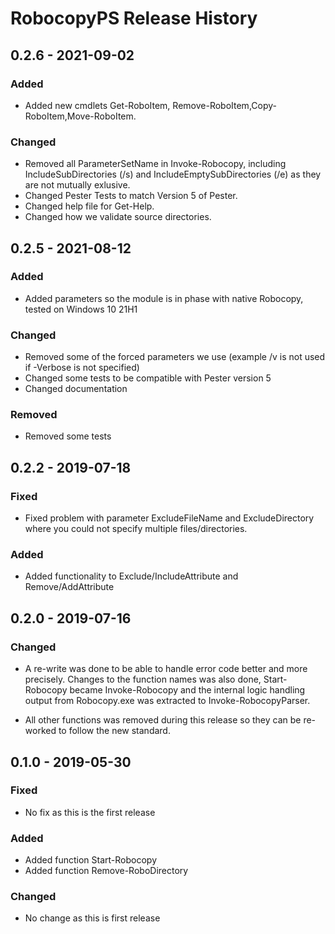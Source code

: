 # RobocopyPS Release History

## 0.2.6 - 2021-09-02

### Added

* Added new cmdlets Get-RoboItem, Remove-RoboItem,Copy-RoboItem,Move-RoboItem.

### Changed

* Removed all ParameterSetName in Invoke-Robocopy, including IncludeSubDirectories (/s) and IncludeEmptySubDirectories (/e) as they are not mutually exlusive.
* Changed Pester Tests to match Version 5 of Pester.
* Changed help file for Get-Help.
* Changed how we validate source directories.

## 0.2.5 - 2021-08-12

### Added

* Added parameters so the module is in phase with native Robocopy, tested on Windows 10 21H1

### Changed

* Removed some of the forced parameters we use (example /v is not used if -Verbose is not specified)
* Changed some tests to be compatible with Pester version 5
* Changed documentation

### Removed

* Removed some tests


## 0.2.2 - 2019-07-18

### Fixed

* Fixed problem with parameter ExcludeFileName and ExcludeDirectory where you could not specify multiple files/directories.

### Added

* Added functionality to Exclude/IncludeAttribute and Remove/AddAttribute


## 0.2.0 - 2019-07-16

### Changed

* A re-write was done to be able to handle error code better and more precisely. Changes to the function names was also done, Start-Robocopy became Invoke-Robocopy and the internal logic handling output from Robocopy.exe was extracted to Invoke-RobocopyParser.

* All other functions was removed during this release so they can be re-worked to follow the new standard.

## 0.1.0 - 2019-05-30

### Fixed

* No fix as this is the first release

### Added

* Added function Start-Robocopy
* Added function Remove-RoboDirectory

### Changed

* No change as this is first release